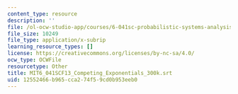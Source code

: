 ```yaml
---
content_type: resource
description: ''
file: /ol-ocw-studio-app/courses/6-041sc-probabilistic-systems-analysis-and-applied-probability-fall-2013/12552466b965cca274f59cd0b953eeb0_MIT6_041SCF13_Competing_Exponentials_300k.srt
file_size: 10249
file_type: application/x-subrip
learning_resource_types: []
license: https://creativecommons.org/licenses/by-nc-sa/4.0/
ocw_type: OCWFile
resourcetype: Other
title: MIT6_041SCF13_Competing_Exponentials_300k.srt
uid: 12552466-b965-cca2-74f5-9cd0b953eeb0
---
```

